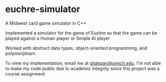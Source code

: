 # euchre-simulator
A Midwest card game simulator in C++ </br>

Implemented a simulator for the game of Euchre so that the game can be played against a Human player or Simple AI player <br>

Worked with abstract data types, object-oriented programming, and polymorphism. </br>

To view my implementation, email me at shahpari@umich.edu. I'm not able to make my code public due to academic integrity since this project was a course assignment
